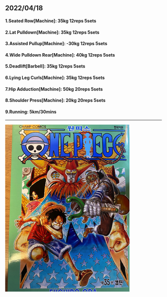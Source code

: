 ## 2022/04/18
#### 1.Seated Row\[Machine]: 35kg 12reps 5sets
#### 2.Lat Pulldown\[Machine\]: 35kg 12reps 5sets
#### 3.Assisted Pullup\[Machine\]: -30kg 12reps 5sets
#### 4.Wide Pulldown Rear\[Machine\]: 40kg 12reps 5sets
#### 5.Deadlift\[Barbell\]: 35kg 12reps 5sets
#### 6.Lying Leg Curls\[Machine\]: 35kg 12reps 5sets
#### 7.Hip Adduction\[Machine\]: 50kg 20reps 5sets
#### 8.Shoulder Press\[Machine\]: 20kg 20reps 5sets
#### 9.Running: 5km/30mins

---

<img src='./_resources/__035.png' width='400px' />
